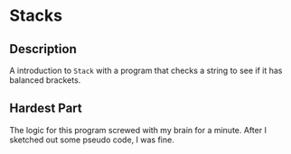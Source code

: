 # Stacks

## Description

A introduction to `Stack` with a program that checks a string to see if it has balanced brackets.

## Hardest Part

The logic for this program screwed with my brain for a minute. After I sketched out some pseudo code, I was fine.
